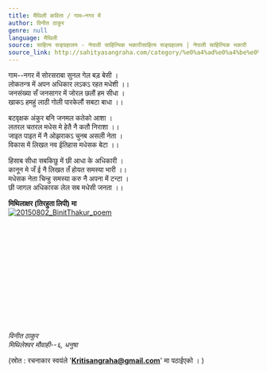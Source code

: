 ```yaml
---
title: मैथिली कविता / गाम–नगर में
author: विनीत ठाकुर
genre: null
language: मैथिली
source: साहित्य सङ्ग्रहालय - नेपाली साहित्यिक भकारीसाहित्य सङ्ग्रहालय | नेपाली साहित्यिक भकारी
source_link: http://sahityasangraha.com/category/%e0%a4%ad%e0%a4%be%e0%a4%b7%e0%a4%be-%e0%a4%ad%e0%a4%be%e0%a4%b7%e0%a5%80-%e0%a4%b8%e0%a4%be%e0%a4%b9%e0%a4%bf%e0%a4%a4%e0%a5%8d%e0%a4%af/%e0%a4%ae%e0%a5%88%e0%a4%a5%e0%a4%bf%e0%a4%b2%e0%a5%80-%e0%a4%b0%e0%a4%9a%e0%a4%a8%e0%a4%be/
---
```


गाम--नगर में सोरसराबा सुनल गेल बड़ बेसी ।  
लोकतन्त्र में अपन अधिकार लऽकऽ रहत मधेशी ।।  
जनसंख्या सँ जनसागर में जोरल छलौं हम सीधा ।  
खाकऽ हमहुं लाठी गोली पारकेलौं सबटा बाधा ।।

बटवृक्षक अंकुर बनि जनमल कतेको आशा ।  
लतरल चतरल मधेस मे हेतै नै कतौ निराशा ।।  
जाइत पाइत में नै ओझराकऽ चुनब असली नेता ।  
विकास में लिखत नव ईतिहास मधेसक बेटा ।।

हिसाब सीधा सबकिछु में छी आधा के अधिकारी ।  
कानून मे जँ ई नै लिखत तँ होयत समस्या भारी ।।  
मधेसक नेता चिन्हु समस्या करु नै अपना में टन्टा ।  
छी जागल अधिकारक लेल सब मधेसी जनता ।।

**मिथिलाक्षर (तिरहुता लिपी) मा**  
[![20150802\_BinitThakur\_poem](https://i1.wp.com/sahityasangraha.com/wp-content/uploads/2015/10/20150802_binitthakur_poem.jpg?resize=286%2C350)](https://i1.wp.com/sahityasangraha.com/wp-content/uploads/2015/10/20150802_binitthakur_poem.jpg)

 

 

 

 

 

 

 

*विनीत ठाकुर  
मिथिलेश्वर मौवाही--६, धनुषा*

(स्रोत : रचनाकार स्वयंले '**Kritisangraha@gmail.com**' मा पठाईएको । )
